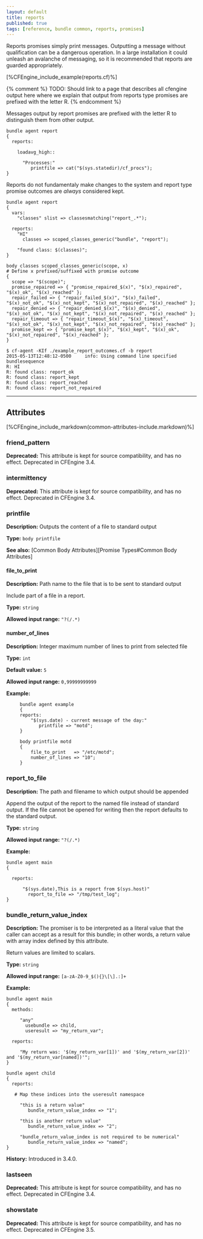 ```yaml
---
layout: default
title: reports
published: true
tags: [reference, bundle common, reports, promises]
---
```


Reports promises simply print messages. Outputting a message without
qualification can be a dangerous operation. In a large installation it
could unleash an avalanche of messaging, so it is recommended that
reports are guarded appropriately.

[%CFEngine_include_example(reports.cf)%]

{% comment %} TODO: Should link to a page that describes all cfengine output
here where we explain that output from reports type promises are
prefixed with the letter R. {% endcomment %}

Messages output by report promises are prefixed with the letter R to
distinguish them from other output.

```cf3
bundle agent report
{
  reports:

    loadavg_high::

      "Processes:"
         printfile => cat("$(sys.statedir)/cf_procs");
}
```

Reports do not fundamentaly make changes to the system and report type promise
outcomes are *always* considered kept.

```cf3
bundle agent report
{
  vars:
    "classes" slist => classesmatching("report_.*");

  reports:
    "HI"
      classes => scoped_classes_generic("bundle", "report");

    "found class: $(classes)";
}

body classes scoped_classes_generic(scope, x)
# Define x prefixed/suffixed with promise outcome
{
  scope => "$(scope)";
  promise_repaired => { "promise_repaired_$(x)", "$(x)_repaired", "$(x)_ok", "$(x)_reached" };
  repair_failed => { "repair_failed_$(x)", "$(x)_failed", "$(x)_not_ok", "$(x)_not_kept", "$(x)_not_repaired", "$(x)_reached" };
  repair_denied => { "repair_denied_$(x)", "$(x)_denied", "$(x)_not_ok", "$(x)_not_kept", "$(x)_not_repaired", "$(x)_reached" };
  repair_timeout => { "repair_timeout_$(x)", "$(x)_timeout", "$(x)_not_ok", "$(x)_not_kept", "$(x)_not_repaired", "$(x)_reached" };
  promise_kept => { "promise_kept_$(x)", "$(x)_kept", "$(x)_ok", "$(x)_not_repaired", "$(x)_reached" };
}
```

```console
$ cf-agent -KIf ./example_report_outcomes.cf -b report
2015-05-13T12:48:12-0500     info: Using command line specified bundlesequence
R: HI
R: found class: report_ok
R: found class: report_kept
R: found class: report_reached
R: found class: report_not_repaired
```

****

## Attributes ##

[%CFEngine_include_markdown(common-attributes-include.markdown)%]

### friend_pattern

**Deprecated:** This attribute is kept for source compatibility,
and has no effect. Deprecated in CFEngine 3.4.

### intermittency

**Deprecated:** This attribute is kept for source compatibility,
and has no effect. Deprecated in CFEngine 3.4.

### printfile

**Description:** Outputs the content of a file to standard output

**Type:** `body printfile`

**See also:** [Common Body Attributes][Promise Types#Common Body Attributes]

#### file_to_print

**Description:** Path name to the file that is to be sent to standard
output

Include part of a file in a report.

**Type:** `string`

**Allowed input range:** `"?(/.*)`

#### number_of_lines

**Description:** Integer maximum number of lines to print from selected file

**Type:** `int`

**Default value:** `5`

**Allowed input range:** `0,99999999999`

**Example:**

```cf3
     bundle agent example
     {
     reports:
         "$(sys.date) - current message of the day:"
            printfile => "motd";
     }

     body printfile motd
     {
         file_to_print   => "/etc/motd";
         number_of_lines => "10";
     }
```


### report_to_file

**Description:** The path and filename to which output should be appended

Append the output of the report to the named file instead of standard output.
If the file cannot be opened for writing then the report defaults to the
standard output.

**Type:** `string`

**Allowed input range:** `"?(/.*)`

**Example:**

```cf3
bundle agent main
{

  reports:

      "$(sys.date),This is a report from $(sys.host)"
        report_to_file => "/tmp/test_log";
}
```

### bundle_return_value_index

**Description:** The promiser is to be interpreted as a literal value that
the caller can accept as a result for this bundle; in other words, a
return value with array index defined by this attribute.

Return values are limited to scalars.

**Type:** `string`

**Allowed input range:** `[a-zA-Z0-9_$(){}\[\].:]+`

**Example:**

```cf3
bundle agent main
{
  methods:

     "any"
       usebundle => child,
       useresult => "my_return_var";

  reports:

     "My return was: '$(my_return_var[1])' and '$(my_return_var[2])' and '$(my_return_var[named])'";
}

bundle agent child
{
  reports:

   # Map these indices into the useresult namespace

     "this is a return value"
        bundle_return_value_index => "1";

     "this is another return value"
        bundle_return_value_index => "2";

     "bundle_return_value_index is not required to be numerical"
        bundle_return_value_index => "named";
}
```

**History:** Introduced in 3.4.0.

### lastseen

**Deprecated:** This attribute is kept for source compatibility,
and has no effect. Deprecated in CFEngine 3.4.

### showstate

**Deprecated:** This attribute is kept for source compatibility,
and has no effect. Deprecated in CFEngine 3.5.
